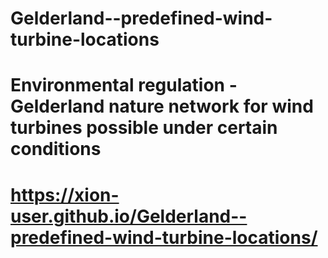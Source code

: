 # Gelderland--predefined-wind-turbine-locations
# Environmental regulation - Gelderland nature network for wind turbines possible under certain conditions
# https://xion-user.github.io/Gelderland--predefined-wind-turbine-locations/
